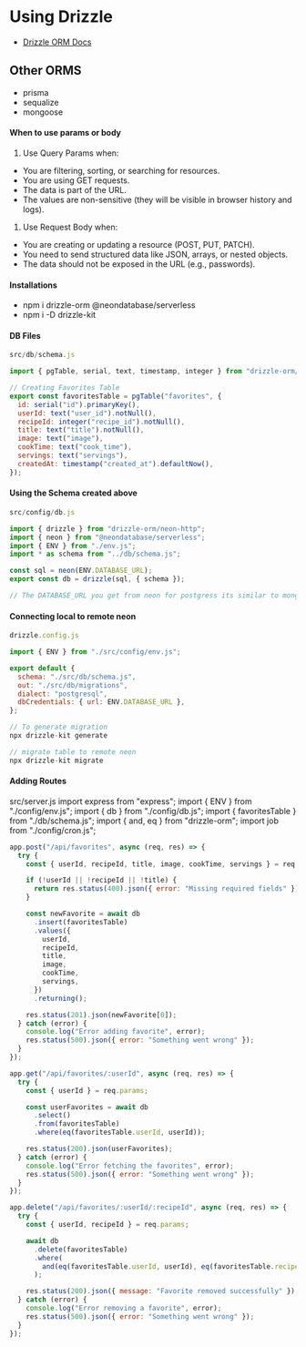 # Using Drizzle

- [Drizzle ORM Docs](https://orm.drizzle.team/docs/overview)
## Other ORMS
- prisma
- sequalize
- mongoose

#### When to use params or body

1. Use Query Params when:
- You are filtering, sorting, or searching for resources.
- You are using GET requests.
- The data is part of the URL.
- The values are non-sensitive (they will be visible in browser history and logs).

1. Use Request Body when:
- You are creating or updating a resource (POST, PUT, PATCH).
- You need to send structured data like JSON, arrays, or nested objects.
- The data should not be exposed in the URL (e.g., passwords).


#### Installations

- npm i drizzle-orm @neondatabase/serverless
- npm i -D drizzle-kit

#### DB Files

```js
src/db/schema.js

import { pgTable, serial, text, timestamp, integer } from "drizzle-orm/pg-core";

// Creating Favorites Table
export const favoritesTable = pgTable("favorites", {
  id: serial("id").primaryKey(),
  userId: text("user_id").notNull(),
  recipeId: integer("recipe_id").notNull(),
  title: text("title").notNull(),
  image: text("image"),
  cookTime: text("cook_time"),
  servings: text("servings"),
  createdAt: timestamp("created_at").defaultNow(),
});

```

#### Using the Schema created above

```js
src/config/db.js

import { drizzle } from "drizzle-orm/neon-http";
import { neon } from "@neondatabase/serverless";
import { ENV } from "./env.js";
import * as schema from "../db/schema.js";

const sql = neon(ENV.DATABASE_URL);
export const db = drizzle(sql, { schema });

// The DATABASE_URL you get from neon for postgress its similar to mongodb atlas for mongodb
```

#### Connecting local to remote neon

```js
drizzle.config.js

import { ENV } from "./src/config/env.js";

export default {
  schema: "./src/db/schema.js",
  out: "./src/db/migrations",
  dialect: "postgresql",
  dbCredentials: { url: ENV.DATABASE_URL },
};

// To generate migration
npx drizzle-kit generate

// migrate table to remote neon
npx drizzle-kit migrate

```


#### Adding Routes
src/server.js
import express from "express";
import { ENV } from "./config/env.js";
import { db } from "./config/db.js";
import { favoritesTable } from "./db/schema.js";
import { and, eq } from "drizzle-orm";
import job from "./config/cron.js";

```js
app.post("/api/favorites", async (req, res) => {
  try {
    const { userId, recipeId, title, image, cookTime, servings } = req.body;

    if (!userId || !recipeId || !title) {
      return res.status(400).json({ error: "Missing required fields" });
    }

    const newFavorite = await db
      .insert(favoritesTable)
      .values({
        userId,
        recipeId,
        title,
        image,
        cookTime,
        servings,
      })
      .returning();

    res.status(201).json(newFavorite[0]);
  } catch (error) {
    console.log("Error adding favorite", error);
    res.status(500).json({ error: "Something went wrong" });
  }
});

app.get("/api/favorites/:userId", async (req, res) => {
  try {
    const { userId } = req.params;

    const userFavorites = await db
      .select()
      .from(favoritesTable)
      .where(eq(favoritesTable.userId, userId));

    res.status(200).json(userFavorites);
  } catch (error) {
    console.log("Error fetching the favorites", error);
    res.status(500).json({ error: "Something went wrong" });
  }
});

app.delete("/api/favorites/:userId/:recipeId", async (req, res) => {
  try {
    const { userId, recipeId } = req.params;

    await db
      .delete(favoritesTable)
      .where(
        and(eq(favoritesTable.userId, userId), eq(favoritesTable.recipeId, parseInt(recipeId)))
      );

    res.status(200).json({ message: "Favorite removed successfully" });
  } catch (error) {
    console.log("Error removing a favorite", error);
    res.status(500).json({ error: "Something went wrong" });
  }
});

```
